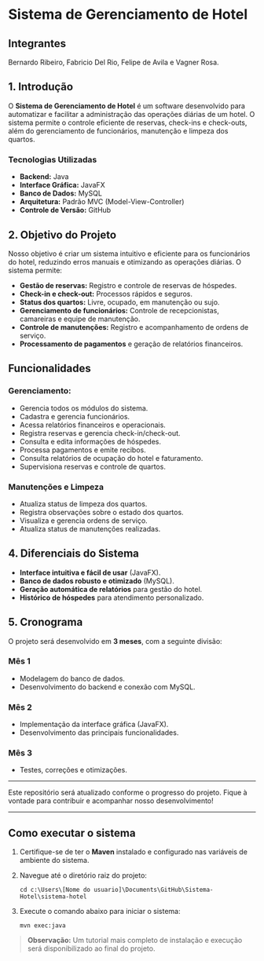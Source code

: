 # Sistema de Gerenciamento de Hotel

## Integrantes
Bernardo Ribeiro, Fabricio Del Rio, Felipe de Avila e Vagner Rosa.

## 1. Introdução
O **Sistema de Gerenciamento de Hotel** é um software desenvolvido para automatizar e facilitar a administração das operações diárias de um hotel. O sistema permite o controle eficiente de reservas, check-ins e check-outs, além do gerenciamento de funcionários, manutenção e limpeza dos quartos.

### Tecnologias Utilizadas
- **Backend:** Java
- **Interface Gráfica:** JavaFX
- **Banco de Dados:** MySQL
- **Arquitetura:** Padrão MVC (Model-View-Controller)
- **Controle de Versão:** GitHub

## 2. Objetivo do Projeto
Nosso objetivo é criar um sistema intuitivo e eficiente para os funcionários do hotel, reduzindo erros manuais e otimizando as operações diárias. O sistema permite:
- **Gestão de reservas:** Registro e controle de reservas de hóspedes.
- **Check-in e check-out:** Processos rápidos e seguros.
- **Status dos quartos:** Livre, ocupado, em manutenção ou sujo.
- **Gerenciamento de funcionários:** Controle de recepcionistas, camareiras e equipe de manutenção.
- **Controle de manutenções:** Registro e acompanhamento de ordens de serviço.
- **Processamento de pagamentos** e geração de relatórios financeiros.

## Funcionalidades
### Gerenciamento:
- Gerencia todos os módulos do sistema.
- Cadastra e gerencia funcionários.
- Acessa relatórios financeiros e operacionais.
- Registra reservas e gerencia check-in/check-out.
- Consulta e edita informações de hóspedes.
- Processa pagamentos e emite recibos.
- Consulta relatórios de ocupação do hotel e faturamento.
- Supervisiona reservas e controle de quartos.

### Manutenções e Limpeza
- Atualiza status de limpeza dos quartos.
- Registra observações sobre o estado dos quartos.
- Visualiza e gerencia ordens de serviço.
- Atualiza status de manutenções realizadas.


## 4. Diferenciais do Sistema
- **Interface intuitiva e fácil de usar** (JavaFX).
- **Banco de dados robusto e otimizado** (MySQL).
- **Geração automática de relatórios** para gestão do hotel.
- **Histórico de hóspedes** para atendimento personalizado.

## 5. Cronograma
O projeto será desenvolvido em **3 meses**, com a seguinte divisão:

### Mês 1
- Modelagem do banco de dados.
- Desenvolvimento do backend e conexão com MySQL.

### Mês 2
- Implementação da interface gráfica (JavaFX).
- Desenvolvimento das principais funcionalidades.

### Mês 3
- Testes, correções e otimizações.

---
Este repositório será atualizado conforme o progresso do projeto. Fique à vontade para contribuir e acompanhar nosso desenvolvimento!

---

## Como executar o sistema

1. Certifique-se de ter o **Maven** instalado e configurado nas variáveis de ambiente do sistema.
2. Navegue até o diretório raiz do projeto:
   
   ```
   cd c:\Users\[Nome do usuario]\Documents\GitHub\Sistema-Hotel\sistema-hotel
   ```

3. Execute o comando abaixo para iniciar o sistema:

   ```
   mvn exec:java
   ```

> **Observação:** Um tutorial mais completo de instalação e execução será disponibilizado ao final do projeto.

